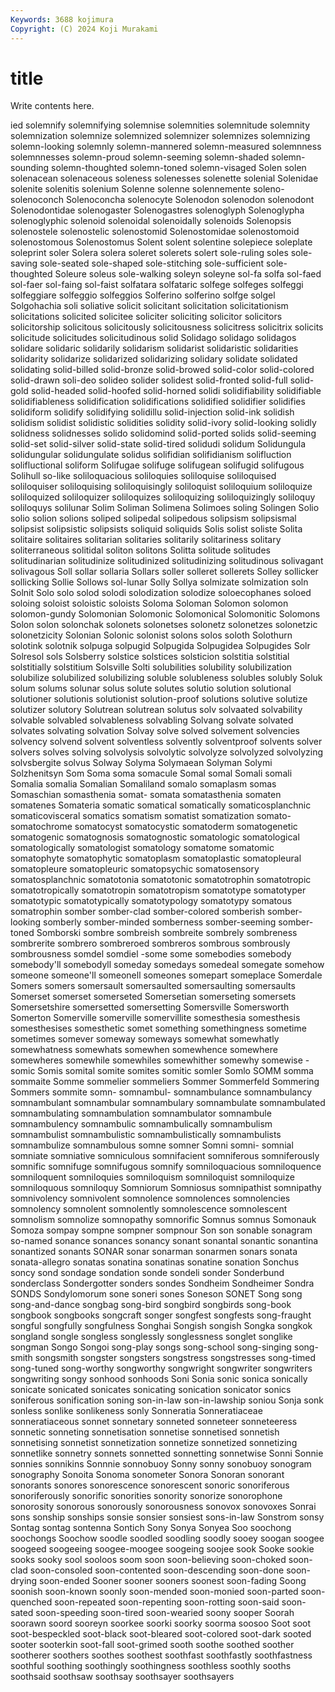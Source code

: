 ```yaml
---
Keywords: 3688 kojimura
Copyright: (C) 2024 Koji Murakami
---
```


# title

Write contents here.



ied solemnify solemnifying solemnise solemnities
solemnitude solemnity solemnization solemnize solemnized solemnizer solemnizes solemnizing solemn-looking solemnly
solemn-mannered solemn-measured solemnness solemnnesses solemn-proud solemn-seeming solemn-shaded solemn-sounding solemn-thoughted solemn-toned
solemn-visaged Solen solen solenacean solenaceous soleness solenesses solenette solenial Solenidae
solenite solenitis solenium Solenne solenne solennemente soleno- solenoconch Solenoconcha solenocyte
Solenodon solenodon solenodont Solenodontidae solenogaster Solenogastres solenoglyph Solenoglypha solenoglyphic solenoid
solenoidal solenoidally solenoids Solenopsis solenostele solenostelic solenostomid Solenostomidae solenostomoid solenostomous
Solenostomus Solent solent solentine solepiece soleplate soleprint soler Solera solera
soleret solerets solert sole-ruling soles sole-saving sole-seated sole-shaped sole-stitching sole-sufficient
sole-thoughted Soleure soleus sole-walking soleyn soleyne sol-fa solfa sol-faed sol-faer
sol-faing sol-faist solfatara solfataric solfege solfeges solfeggi solfeggiare solfeggio solfeggios
Solferino solferino solfge solgel Solgohachia soli soliative solicit solicitant solicitation
solicitationism solicitations solicited solicitee soliciter soliciting solicitor solicitors solicitorship solicitous
solicitously solicitousness solicitress solicitrix solicits solicitude solicitudes solicitudinous solid Solidago
solidago solidagos solidare solidaric solidarily solidarism solidarist solidaristic solidarities solidarity
solidarize solidarized solidarizing solidary solidate solidated solidating solid-billed solid-bronze solid-browed
solid-color solid-colored solid-drawn soli-deo solideo solider solidest solid-fronted solid-full solid-gold
solid-headed solid-hoofed solid-horned solidi solidifiability solidifiable solidifiableness solidification solidifications solidified
solidifier solidifies solidiform solidify solidifying solidillu solid-injection solid-ink solidish solidism
solidist solidistic solidities solidity solid-ivory solid-looking solidly solidness solidnesses solido
solidomind solid-ported solids solid-seeming solid-set solid-silver solid-state solid-tired solidudi solidum
Solidungula solidungular solidungulate solidus solifidian solifidianism solifluction solifluctional soliform Solifugae
solifuge solifugean solifugid solifugous Solihull so-like soliloquacious soliloquies soliloquise soliloquised
soliloquiser soliloquising soliloquisingly soliloquist soliloquium soliloquize soliloquized soliloquizer soliloquizes soliloquizing
soliloquizingly soliloquy soliloquys solilunar Solim Soliman Solimena Solimoes soling Solingen
Solio solio solion solions soliped solipedal solipedous solipsism solipsismal solipsist
solipsistic solipsists soliquid soliquids Solis solist soliste Solita solitaire solitaires
solitarian solitaries solitarily solitariness solitary soliterraneous solitidal soliton solitons Solitta
solitude solitudes solitudinarian solitudinize solitudinized solitudinizing solitudinous solivagant solivagous Soll
sollar sollaria Sollars soller solleret sollerets Solley sollicker sollicking Sollie
Sollows sol-lunar Solly Sollya solmizate solmization soln Solnit Solo solo
solod solodi solodization solodize soloecophanes soloed soloing soloist soloistic soloists
Soloma Soloman Solomon solomon solomon-gundy Solomonian Solomonic Solomonical Solomonitic Solomons
Solon solon solonchak solonets solonetses solonetz solonetzes solonetzic solonetzicity Solonian
Solonic solonist solons solos soloth Solothurn solotink solotnik solpuga solpugid
Solpugida Solpugidea Solpugides Solr Solresol sols Solsberry solstice solstices solsticion
solstitia solstitial solstitially solstitium Solsville Solti solubilities solubility solubilization solubilize
solubilized solubilizing soluble solubleness solubles solubly Soluk solum solums solunar
solus solute solutes solutio solution solutional solutioner solutionis solutionist solution-proof
solutions solutive solutize solutizer solutory Solutrean solutrean solutus solv solvaated
solvability solvable solvabled solvableness solvabling Solvang solvate solvated solvates solvating
solvation Solvay solve solved solvement solvencies solvency solvend solvent solventless
solvently solventproof solvents solver solvers solves solving solvolysis solvolytic solvolyze
solvolyzed solvolyzing solvsbergite solvus Solway Solyma Solymaean Solyman Solymi Solzhenitsyn
Som Soma soma somacule Somal somal Somali somali Somalia somalia
Somalian Somaliland somalo somaplasm somas Somaschian somasthenia somat- somata somatasthenia
somaten somatenes Somateria somatic somatical somatically somaticosplanchnic somaticovisceral somatics somatism
somatist somatization somato- somatochrome somatocyst somatocystic somatoderm somatogenetic somatogenic somatognosis
somatognostic somatologic somatological somatologically somatologist somatology somatome somatomic somatophyte somatophytic
somatoplasm somatoplastic somatopleural somatopleure somatopleuric somatopsychic somatosensory somatosplanchnic somatotonia somatotonic
somatotrophin somatotropic somatotropically somatotropin somatotropism somatotype somatotyper somatotypic somatotypically somatotypology
somatotypy somatous somatrophin somber somber-clad somber-colored somberish somber-looking somberly somber-minded
somberness somber-seeming somber-toned Somborski sombre sombreish sombreite sombrely sombreness sombrerite
sombrero sombreroed sombreros sombrous sombrously sombrousness somdel somdiel -some some
somebodies somebody somebody'll somebodyll someday somedays somedeal somegate somehow someone
someone'll someonell someones somepart someplace Somerdale Somers somers somersault somersaulted
somersaulting somersaults Somerset somerset somerseted Somersetian somerseting somersets Somersetshire somersetted
somersetting Somersville Somersworth Somerton Somerville somerville somervillite somesthesia somesthesis somesthesises
somesthetic somet something somethingness sometime sometimes somever someway someways somewhat
somewhatly somewhatness somewhats somewhen somewhence somewhere somewheres somewhile somewhiles somewhither
somewhy somewise -somic Somis somital somite somites somitic somler Somlo
SOMM somma sommaite Somme sommelier sommeliers Sommer Sommerfeld Sommering Sommers
sommite somn- somnambul- somnambulance somnambulancy somnambulant somnambular somnambulary somnambulate somnambulated
somnambulating somnambulation somnambulator somnambule somnambulency somnambulic somnambulically somnambulism somnambulist somnambulistic
somnambulistically somnambulists somnambulize somnambulous somne somner Somni somni- somnial somniate
somniative somniculous somnifacient somniferous somniferously somnific somnifuge somnifugous somnify somniloquacious
somniloquence somniloquent somniloquies somniloquism somniloquist somniloquize somniloquous somniloquy Somniorum Somniosus
somnipathist somnipathy somnivolency somnivolent somnolence somnolences somnolencies somnolency somnolent somnolently
somnolescence somnolescent somnolism somnolize somnopathy somnorific Somnus somnus Somonauk Somoza
sompay sompne sompner sompnour Son son sonable sonagram so-named sonance
sonances sonancy sonant sonantal sonantic sonantina sonantized sonants SONAR sonar
sonarman sonarmen sonars sonata sonata-allegro sonatas sonatina sonatinas sonatine sonation
Sonchus soncy sond sondage sondation sonde sondeli sonder Sonderbund sonderclass
Sondergotter sonders sondes Sondheim Sondheimer Sondra SONDS Sondylomorum sone soneri
sones Soneson SONET Song song song-and-dance songbag song-bird songbird songbirds
song-book songbook songbooks songcraft songer songfest songfests song-fraught songful songfully
songfulness Songhai Songish songish Songka songkok songland songle songless songlessly
songlessness songlet songlike songman Songo Songoi song-play songs song-school song-singing
song-smith songsmith songster songsters songstress songstresses song-timed song-tuned song-worthy songworthy
songwright songwriter songwriters songwriting songy sonhood sonhoods Soni Sonia sonic
sonica sonically sonicate sonicated sonicates sonicating sonication sonicator sonics soniferous
sonification soning son-in-law son-in-lawship soniou Sonja sonk sonless sonlike sonlikeness
sonly Sonneratia Sonneratiaceae sonneratiaceous sonnet sonnetary sonneted sonneteer sonneteeress sonnetic
sonneting sonnetisation sonnetise sonnetised sonnetish sonnetising sonnetist sonnetization sonnetize sonnetized
sonnetizing sonnetlike sonnetry sonnets sonnetted sonnetting sonnetwise Sonni Sonnie sonnies
sonnikins Sonnnie sonnobuoy Sonny sonny sonobuoy sonogram sonography Sonoita Sonoma
sonometer Sonora Sonoran sonorant sonorants sonores sonorescence sonorescent sonoric sonoriferous
sonoriferously sonorific sonorities sonority sonorize sonorophone sonorosity sonorous sonorously sonorousness
sonovox sonovoxes Sonrai sons sonship sonships sonsie sonsier sonsiest sons-in-law
Sonstrom sonsy Sontag sontag sontenna Sontich Sony Sonya Sonyea Soo
soochong soochongs Soochow soodle soodled soodling soodly sooey soogan soogee
soogeed soogeeing soogee-moogee soogeing soojee sook Sooke sookie sooks sooky
sool sooloos soom soon soon-believing soon-choked soon-clad soon-consoled soon-contented soon-descending
soon-done soon-drying soon-ended Sooner sooner sooners soonest soon-fading Soong soonish
soon-known soonly soon-mended soon-monied soon-parted soon-quenched soon-repeated soon-repenting soon-rotting soon-said
soon-sated soon-speeding soon-tired soon-wearied soony sooper Soorah soorawn soord sooreyn
soorkee soorki soorky soorma soosoo Soot soot soot-bespeckled soot-black soot-bleared
soot-colored soot-dark sooted sooter sooterkin soot-fall soot-grimed sooth soothe soothed
soother sootherer soothers soothes soothest soothfast soothfastly soothfastness soothful soothing
soothingly soothingness soothless soothly sooths soothsaid soothsaw soothsay soothsayer soothsayers
